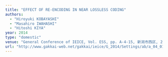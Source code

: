 ```yaml
---
title: "EFFECT OF RE-ENCODING IN NEAR LOSSLESS CODING"
authors:
  - "Hiroyuki KOBAYASHI"
  - "Masahiro IWAHASHI"
  - "Hitoshi KIYA"
year: 2014
type: "domestic"
venue: "General Conference of IEICE, Vol. ESS, pp. A-4-15, 新潟市西区, 2014-03-20."
url: "http://www.gakkai-web.net/gakkai/ieice/G_2014/Settings/ab/a_04_014.html"
---
```

